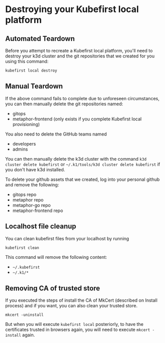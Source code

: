 # Destroying your Kubefirst local platform

## Automated Teardown

Before you attempt to recreate a Kubefirst local platform, you'll need to destroy your k3d cluster and the git repositories that we created for you using this command:

```bash
kubefirst local destroy
```

## Manual Teardown

If the above command fails to complete due to unforeseen circumstances, you can then manually delete the git repositories named:

- gitops
- metaphor-frontend (only exists if you complete Kubefirst local provisioning)

You also need to delete the GitHub teams named
- developers
- admins

You can then manually delete the k3d cluster with the command `k3d cluster delete kubefirst` or `~/.k1/tools/k3d cluster delete kubefirst` if you don't have k3d installed.

To delete your github assets that we created, log into your personal github and remove the following:

- gitops repo
- metaphor repo
- metaphor-go repo
- metaphor-frontend repo


## Localhost file cleanup

You can clean kubefirst files from your localhost by running

```bash
kubefirst clean
```

This command will remove the following content:

- `~/.kubefirst`
- `~/.k1/*`

## Removing CA of trusted store

If you executed the steps of install the CA of MkCert (described on Install process) and if you want, you can also clean your trusted store.

```
mkcert -uninstall
```

But when you will execute `kubefirst local` posteriorly, to have the certificates trusted in browsers again, you will need to execute `mkcert -install` again.
